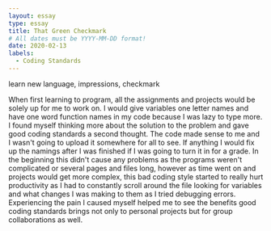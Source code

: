 ```yaml
---
layout: essay
type: essay
title: That Green Checkmark
# All dates must be YYYY-MM-DD format!
date: 2020-02-13
labels:
  - Coding Standards
---
```


learn new language, impressions, checkmark

When first learning to program, all the assignments and projects would be solely up for me to work on. I would give variables one letter names and have one word function names in my code because I was lazy to type more. I found myself thinking more about the solution to the problem and gave good coding standards a second thought. The code made sense to me and I wasn't going to upload it somewhere for all to see. If anything I would fix up the namings after I was finished if I was going to turn it in for a grade. In the beginning this didn't cause any problems as the programs weren't complicated or several pages and files long, however as time went on and projects would get more complex, this bad coding style started to really hurt productivity as I had to constantly scroll around the file looking for variables and what changes I was making to them as I tried debugging errors. Experiencing the pain I caused myself helped me to see the benefits good coding standards brings not only to personal projects but for group collaborations as well.

